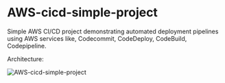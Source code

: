 # AWS-cicd-simple-project
Simple AWS CI/CD project demonstrating automated deployment pipelines using AWS services like, Codecommit, CodeDeploy, CodeBuild, Codepipeline.



Architecture:




![AWS-cicd-simple-project](https://github.com/DevOps-Article/AWS-cicd-simple-project/assets/73771495/f0bc2c37-b39d-4212-8597-74c731676097)
